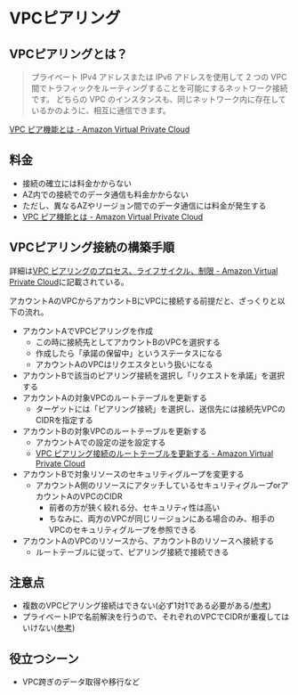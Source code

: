 # VPCピアリング

## VPCピアリングとは？

> プライベート IPv4 アドレスまたは IPv6 アドレスを使用して 2 つの VPC 間でトラフィックをルーティングすることを可能にするネットワーク接続です。
> どちらの VPC のインスタンスも、同じネットワーク内に存在しているかのように、相互に通信できます。

[VPC ピア機能とは - Amazon Virtual Private Cloud](https://docs.aws.amazon.com/ja_jp/vpc/latest/peering/what-is-vpc-peering.html)

## 料金

- 接続の確立には料金かからない
- AZ内での接続でのデータ通信も料金かからない
- ただし、異なるAZやリージョン間でのデータ通信には料金が発生する
- [VPC ピア機能とは - Amazon Virtual Private Cloud](https://docs.aws.amazon.com/ja_jp/vpc/latest/peering/what-is-vpc-peering.html)

## VPCピアリング接続の構築手順

詳細は[VPC ピアリングのプロセス、ライフサイクル、制限 - Amazon Virtual Private Cloud](https://docs.aws.amazon.com/ja_jp/vpc/latest/peering/vpc-peering-basics.html)に記載されている。

アカウントAのVPCからアカウントBにVPCに接続する前提だと、ざっくりと以下の流れ。

- アカウントAでVPCピアリングを作成
  - この時に接続先としてアカウントBのVPCを選択する
  - 作成したら「承諾の保留中」というステータスになる
  - アカウントAのVPCはリクエスタという扱いになる
- アカウントBで該当のピアリング接続を選択し「リクエストを承諾」を選択する
- アカウントAの対象VPCのルートテーブルを更新する
  - ターゲットには「ピアリング接続」を選択し、送信先には接続先VPCのCIDRを指定する
- アカウントBの対象VPCのルートテーブルを更新する
  - アカウントAでの設定の逆を設定する
  - [VPC ピアリング接続のルートテーブルを更新する - Amazon Virtual Private Cloud](https://docs.aws.amazon.com/ja_jp/vpc/latest/peering/vpc-peering-routing.html)
- アカウントBで対象リソースのセキュリティグループを変更する
  - アカウントA側のリソースにアタッチしているセキュリティグループorアカウントAのVPCのCIDR
    - 前者の方が狭く絞れる分、セキュリティ性は高い
    - ちなみに、両方のVPCが同じリージョンにある場合のみ、相手のVPCのセキュリティグループを参照できる
- アカウントAのVPCのリソースから、アカウントBのリソースへ接続する
  - ルートテーブルに従って、ピアリング接続で接続できる

## 注意点

- 複数のVPCピアリング接続はできない(必ず1対1である必要がある/[参考](https://docs.aws.amazon.com/ja_jp/vpc/latest/peering/vpc-peering-basics.html#vpc-peering-basics-multiple))
- プライベートIPで名前解決を行うので、それぞれのVPCでCIDRが重複してはいけない([参考](https://docs.aws.amazon.com/ja_jp/vpc/latest/peering/vpc-peering-basics.html#:~:text=%E3%82%A2%E3%82%AF%E3%82%BB%E3%83%97%E3%82%BF%20VPC%20%E3%81%AF%E3%83%AA%E3%82%AF%E3%82%A8%E3%82%B9%E3%82%BF%20VPC%20%E3%81%AE%20CIDR%20%E3%83%96%E3%83%AD%E3%83%83%E3%82%AF%E3%81%A8%E9%87%8D%E8%A4%87%E3%81%99%E3%82%8B%20CIDR%20%E3%83%96%E3%83%AD%E3%83%83%E3%82%AF%E3%82%92%E4%BF%9D%E6%8C%81%E3%81%99%E3%82%8B%E3%81%93%E3%81%A8%E3%81%AF%E3%81%A7%E3%81%8D%E3%81%BE%E3%81%9B%E3%82%93%E3%80%82))

## 役立つシーン

- VPC跨ぎのデータ取得や移行など
